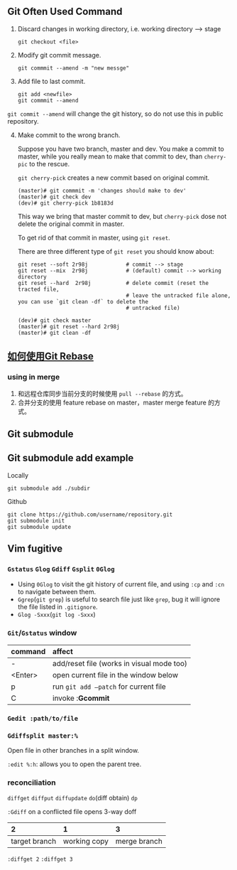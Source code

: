 Git Often Used Command
----------------------

1. Discard changes in working directory, i.e. working directory --> stage

    ```shell
    git checkout <file>
    ```

2. Modify git commit message.

    ```shell
    git commmit --amend -m "new messge"
    ```

3. Add file to last commit.

    ```shell
    git add <newfile>
    git commmit --amend
    ```

`git commit --amend` will change the git history, so do not use this in public repository.

4. Make commit to the wrong branch.

    Suppose you have two branch, master and dev. You make a commit to master,
    while you really mean to make that commit to dev, than `cherry-pic` to the
    rescue.

    `git cherry-pick` creates a new commit based on original commit.

    ```shell
    (master)# git commmit -m 'changes should make to dev'
    (master)# git check dev
    (dev)# git cherry-pick 1b8183d
    ```

    This way we bring that master commit to dev, but `cherry-pick` dose not
    delete the original commit in master.

    To get rid of that commit in master, using `git reset`.

    There are three different type of `git reset` you should know about:
    ```
    git reset --soft 2r98j            # commit --> stage
    git reset --mix  2r98j            # (default) commit --> working directory
    git reset --hard  2r98j           # delete commit (reset the tracted file,
                                      # leave the untracked file alone, you can use `git clean -df` to delete the
                                      # untracked file)
    ```

    ```shell
    (dev)# git check master
    (master)# git reset --hard 2r98j
    (master)# git clean -df
    ```

[如何使用Git Rebase](https://segmentfault.com/a/1190000019455172)
-------------------------

### using in merge
1. 和远程仓库同步当前分支的时候使用 `pull --rebase` 的方式。
2. 合并分支的使用 feature rebase on master，master merge feature 的方式。




Git **submodule**
-------------

## Git submodule add example

Locally
```shell
git submodule add ./subdir
```

Github
```shell
git clone https://github.com/username/repository.git
git submodule init
git submodule update
```



Vim fugitive
------------
### `Gstatus` `Glog` `Gdiff` `Gsplit` `0Glog`

* Using `0Glog` to visit the git history of current file, and using `:cp` and
    `:cn` to navigate between them.
* `Ggrep`(`git grep`) is useful to search file just like `grep`, bug it will ignore the file listed in `.gitignore`.
* `Glog -Sxxx`(`git log -Sxxx`)


### `Git`/`Gstatus` window

command | affect
:-------|:--
\-       | add/reset file (works in visual mode too)
\<Enter> | open current file in the window below
p       | run `git add –patch` for current file
C       | invoke :**Gcommit**

### `Gedit :path/to/file`



### `Gdiffsplit master:%`

Open file in other branches in a split window.

`:edit %:h`: allows you to open the parent tree.


### reconciliation

`diffget` `diffput` `diffupdate` `do`(diff obtain) `dp`


`:Gdiff` on a conflicted file opens 3-way doff

2             | 1            | 3
:-------------|:-------------|:--
target branch | working copy | merge branch

`:diffget 2` `:diffget 3`
